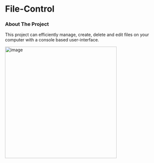# File-Control

### About The Project
This project can efficiently manage, create, delete and edit files on your computer with a console based user-interface.

<img width="367" alt="image" src="https://user-images.githubusercontent.com/37600872/173438382-522c1967-3313-4ced-88d2-c32f28aebbdc.png">
